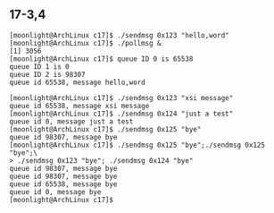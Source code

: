 ## 17-3,4

    [moonlight@ArchLinux c17]$ ./sendmsg 0x123 "hello,word"
    [moonlight@ArchLinux c17]$ ./pollmsg &
    [1] 3056
    [moonlight@ArchLinux c17]$ queue ID 0 is 65538
    queue ID 1 is 0
    queue ID 2 is 98307
    queue id 65538, message hello,word

    [moonlight@ArchLinux c17]$ ./sendmsg 0x123 "xsi message"
    queue id 65538, message xsi message
    [moonlight@ArchLinux c17]$ ./sendmsg 0x124 "just a test"
    queue id 0, message just a test
    [moonlight@ArchLinux c17]$ ./sendmsg 0x125 "bye"
    queue id 98307, message bye
    [moonlight@ArchLinux c17]$ ./sendmsg 0x125 "bye";./sendmsg 0x125 "bye";\
    > ./sendmsg 0x123 "bye"; ./sendmsg 0x124 "bye"
    queue id 98307, message bye
    queue id 98307, message bye
    queue id 65538, message bye
    queue id 0, message bye
    [moonlight@ArchLinux c17]$

